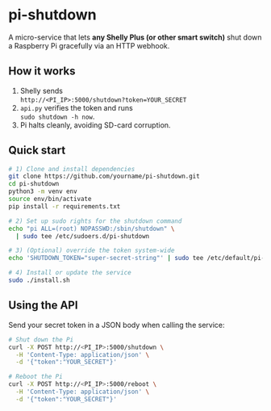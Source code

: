 # pi-shutdown

A micro-service that lets **any Shelly Plus (or other smart switch)** shut down
a Raspberry Pi gracefully via an HTTP webhook.

## How it works
1. Shelly sends  
   `http://<PI_IP>:5000/shutdown?token=YOUR_SECRET`
2. `api.py` verifies the token and runs  
   `sudo shutdown -h now`.
3. Pi halts cleanly, avoiding SD-card corruption.

## Quick start

```bash
# 1) Clone and install dependencies
git clone https://github.com/yourname/pi-shutdown.git
cd pi-shutdown
python3 -m venv env
source env/bin/activate
pip install -r requirements.txt

# 2) Set up sudo rights for the shutdown command
echo "pi ALL=(root) NOPASSWD:/sbin/shutdown" \
  | sudo tee /etc/sudoers.d/pi-shutdown

# 3) (Optional) override the token system-wide
echo 'SHUTDOWN_TOKEN="super-secret-string"' | sudo tee /etc/default/pi-shutdown

# 4) Install or update the service
sudo ./install.sh
```

## Using the API

Send your secret token in a JSON body when calling the service:

```bash
# Shut down the Pi
curl -X POST http://<PI_IP>:5000/shutdown \
  -H 'Content-Type: application/json' \
  -d '{"token":"YOUR_SECRET"}'

# Reboot the Pi
curl -X POST http://<PI_IP>:5000/reboot \
  -H 'Content-Type: application/json' \
  -d '{"token":"YOUR_SECRET"}'
```
